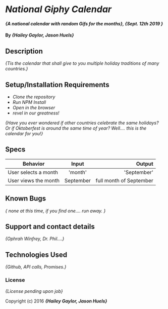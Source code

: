 # _National Giphy Calendar_

#### _{A national calendar with random Gifs for the months}, {Sept. 12th 2019 }_

#### By _**{Hailey Gaylor, Jason Huels}**_

## Description

_{Tis the calendar that shall give to you multiple holiday traditions of many countries.}_

## Setup/Installation Requirements

* _Clone the repository_
* _Run NPM Install_
* _Open in the browser_
* _revel in our greatness!_


_{Have you ever wondered if other countries celebrate the same holidays? Or if Oktoberfest is around the same time of year? Well.... this is the calendar for you!}_

## Specs

| Behavior | Input | Output |
| ------------- |:-------------:| -----:|
| User selects a month | 'month' | 'September' |
|  User views the month  | September | full month of September |






## Known Bugs

_{ none at this time, if you find one.... run away. }_

## Support and contact details

_{Ophrah Winfrey, Dr. Phil....}_

## Technologies Used

_{Github, API calls, Promises.}_

### License

*{License pending upon job}*

Copyright (c) 2016 **_{Hailey Gaylor, Jason Huels}_**
